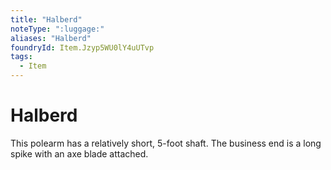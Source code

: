 ```yaml
---
title: "Halberd"
noteType: ":luggage:"
aliases: "Halberd"
foundryId: Item.Jzyp5WU0lY4uUTvp
tags:
  - Item
---
```


# Halberd

This polearm has a relatively short, 5-foot shaft. The business end is a long spike with an axe blade attached.

